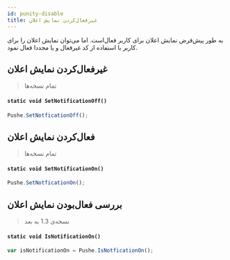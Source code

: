 ```yaml
---
id: punity-disable
title: غیرفعال‌کردن نمایش اعلان
---
```



به طور پیش‌فرض نمایش اعلان برای کاربر فعال‌است. اما می‌توان نمایش اعلان را برای کاربر با استفاده از کد غیرفعال و یا مجددا فعال نمود.

## غیرفعال‌کردن نمایش اعلان
> تمام نسخه‌ها


<div dir='ltr'>

#### `static void SetNotificationOff()`

</div>

```js
Pushe.SetNotficationOff();
```

## فعال‌کردن نمایش اعلان
> تمام نسخه‌ها


<div dir='ltr'>

#### `static void SetNotificationOn()`

</div>

```js
Pushe.SetNotficationOn();
```

## بررسی فعال‌بودن نمایش اعلان
> نسخه‌ی 1.3 به بعد


<div dir='ltr'>

#### `static void IsNotificationOn()`

</div>

```js
var isNotificationOn = Pushe.IsNotficationOn();
```